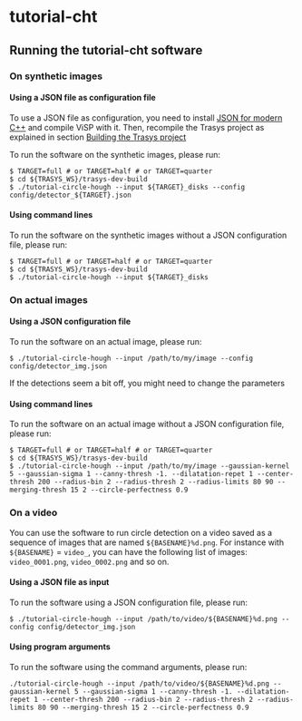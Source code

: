 # tutorial-cht

## Running the tutorial-cht software

### On synthetic images

#### Using a JSON file as configuration file
To use a JSON file as configuration, you need to install [JSON for modern C++](https://visp-doc.inria.fr/doxygen/visp-daily/supported-third-parties.html#soft_tool_json) and compile ViSP with it.
Then, recompile the Trasys project as explained in section [Building the Trasys project](#building_trasys)

To run the software on the synthetic images, please run:
```
$ TARGET=full # or TARGET=half # or TARGET=quarter
$ cd ${TRASYS_WS}/trasys-dev-build
$ ./tutorial-circle-hough --input ${TARGET}_disks --config config/detector_${TARGET}.json 
```

#### Using command lines

To run the software on the synthetic images without a JSON configuration file, please run:
```
$ TARGET=full # or TARGET=half # or TARGET=quarter
$ cd ${TRASYS_WS}/trasys-dev-build
$ ./tutorial-circle-hough --input ${TARGET}_disks 
```

### On actual images

#### Using a JSON configuration file
To run the software on an actual image, please run:
```
$ ./tutorial-circle-hough --input /path/to/my/image --config config/detector_img.json
```

If the detections seem a bit off, you might need to change the parameters

#### Using command lines

To run the software on an actual image without a JSON configuration file, please run:
```
$ TARGET=full # or TARGET=half # or TARGET=quarter
$ cd ${TRASYS_WS}/trasys-dev-build
$ ./tutorial-circle-hough --input /path/to/my/image --gaussian-kernel 5 --gaussian-sigma 1 --canny-thresh -1. --dilatation-repet 1 --center-thresh 200 --radius-bin 2 --radius-thresh 2 --radius-limits 80 90 --merging-thresh 15 2 --circle-perfectness 0.9
```

### On a video

You can use the software to run circle detection on a video saved as a sequence of images that are named `${BASENAME}%d.png`. For instance with `${BASENAME}` = `video_`, you can have the following list of images: `video_0001.png`, `video_0002.png` and so on.

#### Using a JSON file as input

To run the software using a JSON configuration file, please run:
```
$ ./tutorial-circle-hough --input /path/to/video/${BASENAME}%d.png --config config/detector_img.json
```

#### Using program arguments
To run the software using the command arguments, please run:

```
./tutorial-circle-hough --input /path/to/video/${BASENAME}%d.png --gaussian-kernel 5 --gaussian-sigma 1 --canny-thresh -1. --dilatation-repet 1 --center-thresh 200 --radius-bin 2 --radius-thresh 2 --radius-limits 80 90 --merging-thresh 15 2 --circle-perfectness 0.9
```